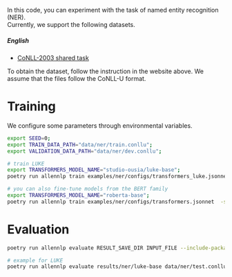 
In this code, you can experiment with the task of named entity recognition (NER).  
Currently, we support the following datasets.


#####  English
* [CoNLL-2003 shared task](https://www.aclweb.org/anthology/P18-1009/)

To obtain the dataset, follow the instruction in the website above.
We assume that the files follow the CoNLL-U format.

# Training
We configure some parameters through environmental variables.
```bash
export SEED=0;
export TRAIN_DATA_PATH="data/ner/train.conllu";
export VALIDATION_DATA_PATH="data/ner/dev.conllu";

# train LUKE
export TRANSFORMERS_MODEL_NAME="studio-ousia/luke-base";
poetry run allennlp train examples/ner/configs/transformers_luke.jsonnet -s results/ner/luke-base --include-package examples -o '{"trainer": {"cuda_device": 0}}'

# you can also fine-tune models from the BERT family
export TRANSFORMERS_MODEL_NAME="roberta-base";
poetry run allennlp train examples/ner/configs/transformers.jsonnet  -s results/ner/roberta-base --include-package examples
```

# Evaluation
```bash
poetry run allennlp evaluate RESULT_SAVE_DIR INPUT_FILE --include-package examples --output-file OUTPUT_FILE 

# example for LUKE
poetry run allennlp evaluate results/ner/luke-base data/ner/test.conllu --include-package examples --output-file results/ner/luke-base/metrics_test.json --cuda 0
```